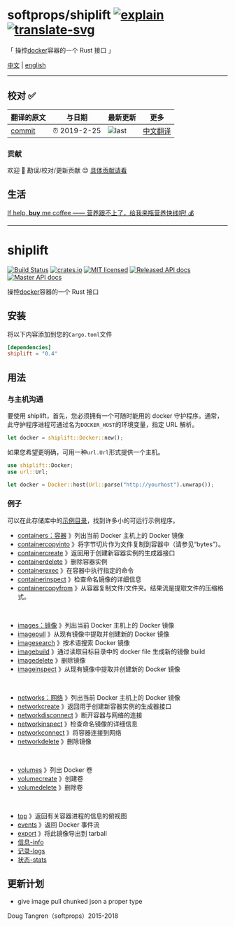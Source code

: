 # softprops/shiplift [![explain]][source] [![translate-svg]][translate-list]

<!-- [![size-img]][size] -->

[explain]: http://llever.com/explain.svg
[source]: https://github.com/chinanf-boy/Source-Explain
[translate-svg]: http://llever.com/translate.svg
[translate-list]: https://github.com/chinanf-boy/chinese-translate-list
[size-img]: https://packagephobia.now.sh/badge?p=Name
[size]: https://packagephobia.now.sh/result?p=Name

「 操控[docker](https://www.docker.com/)容器的一个 Rust 接口 」

[中文](./readme.md) | [english](https://github.com/softprops/shiplift)

---

## 校对 ✅

<!-- doc-templite START generated -->
<!-- repo = 'softprops/shiplift' -->
<!-- commit = 'eb98b1916c0220e44e2d0f3c869c01a2dd037f60' -->
<!-- time = '2019-2-25' -->

| 翻译的原文 | 与日期       | 最新更新 | 更多                       |
| ---------- | ------------ | -------- | -------------------------- |
| [commit]   | ⏰ 2019-2-25 | ![last]  | [中文翻译][translate-list] |

[last]: https://img.shields.io/github/last-commit/softprops/shiplift.svg
[commit]: https://github.com/softprops/shiplift/tree/eb98b1916c0220e44e2d0f3c869c01a2dd037f60

<!-- doc-templite END generated -->

### 贡献

欢迎 👏 勘误/校对/更新贡献 😊 [具体贡献请看](https://github.com/chinanf-boy/chinese-translate-list#贡献)

## 生活

[If help, **buy** me coffee —— 营养跟不上了，给我来瓶营养快线吧! 💰](https://github.com/chinanf-boy/live-need-money)

---

# shiplift

[![Build Status](https://travis-ci.org/softprops/shiplift.svg)](https://travis-ci.org/softprops/shiplift) [![crates.io](http://meritbadge.herokuapp.com/shiplift)](https://crates.io/crates/shiplift) [![MIT licensed](https://img.shields.io/badge/license-MIT-blue.svg)](./LICENSE) [![Released API docs](https://docs.rs/shiplift/badge.svg)](http://docs.rs/shiplift) [![Master API docs](https://img.shields.io/badge/docs-master-green.svg)](https://softprops.github.io/shiplift)

操控[docker](https://www.docker.com/)容器的一个 Rust 接口

## 安装

将以下内容添加到您的`Cargo.toml`文件

```toml
[dependencies]
shiplift = "0.4"
```

## 用法

### 与主机沟通

要使用 shiplift，首先，您必须拥有一个可随时能用的 docker 守护程序。通常，此守护程序进程可通过名为`DOCKER_HOST`的环境变量，指定 URL 解析。

```rust
let docker = shiplift::Docker::new();
```

如果您希望更明确，可用一种`url.Url`形式提供一个主机。

```rust
use shiplift::Docker;
use url::Url;

let docker = Docker::host(Url::parse("http://yourhost").unwrap());
```

### 例子

可以在此存储库中的[示例目录](https://github.com/softprops/shiplift/tree/master/examples)，找到许多小的可运行示例程序。

- [containers：容器](https://github.com/softprops/shiplift/blob/master/examples/containers.rs) 》列出当前 Docker 主机上的 Docker 镜像
- [containercopyinto](https://github.com/softprops/shiplift/blob/master/examples/containercopyinto.rs) 》将字节切片作为文件复制到容器中（请参见“bytes”）。
- [containercreate](https://github.com/softprops/shiplift/blob/master/examples/containercreate.rs) 》返回用于创建新容器实例的生成器接口
- [containerdelete](https://github.com/softprops/shiplift/blob/master/examples/containerdelete.rs) 》删除容器实例
- [containerexec](https://github.com/softprops/shiplift/blob/master/examples/containerexec.rs) 》在容器中执行指定的命令
- [containerinspect](https://github.com/softprops/shiplift/blob/master/examples/containerinspect.rs) 》检查命名镜像的详细信息
- [containercopyfrom](https://github.com/softprops/shiplift/blob/master/examples/containercopyfrom.rs) 》从容器复制文件/文件夹。结果流是提取文件的压缩格式。

<br>

- [images：镜像](https://github.com/softprops/shiplift/blob/master/examples/images.rs) 》列出当前 Docker 主机上的 Docker 镜像
- [imagepull](https://github.com/softprops/shiplift/blob/master/examples/imagepull.rs) 》从现有镜像中提取并创建新的 Docker 镜像
- [imagesearch](https://github.com/softprops/shiplift/blob/master/examples/imagesearch.rs) 》按术语搜索 Docker 镜像
- [imagebuild](https://github.com/softprops/shiplift/blob/master/examples/imagebuild.rs) 》通过读取目标目录中的 docker file 生成新的镜像 build
- [imagedelete](https://github.com/softprops/shiplift/blob/master/examples/imagedelete.rs) 》删除镜像
- [imageinspect](https://github.com/softprops/shiplift/blob/master/examples/imageinspect.rs) 》从现有镜像中提取并创建新的 Docker 镜像

<br>

- [networks：网络](https://github.com/softprops/shiplift/blob/master/examples/networks.rs) 》列出当前 Docker 主机上的 Docker 镜像
- [networkcreate](https://github.com/softprops/shiplift/blob/master/examples/networkcreate.rs) 》返回用于创建新容器实例的生成器接口
- [networkdisconnect](https://github.com/softprops/shiplift/blob/master/examples/networkdisconnect.rs) 》断开容器与网络的连接
- [networkinspect](https://github.com/softprops/shiplift/blob/master/examples/networkinspect.rs) 》检查命名镜像的详细信息
- [networkconnect](https://github.com/softprops/shiplift/blob/master/examples/networkconnect.rs) 》将容器连接到网络
- [networkdelete](https://github.com/softprops/shiplift/blob/master/examples/networkdelete.rs) 》删除镜像

<br>

- [volumes](https://github.com/softprops/shiplift/blob/master/examples/volumes.rs) 》列出 Docker 卷
- [volumecreate](https://github.com/softprops/shiplift/blob/master/examples/volumecreate.rs) 》创建卷
- [volumedelete](https://github.com/softprops/shiplift/blob/master/examples/volumedelete.rs) 》删除卷

<br>

- [top](https://github.com/softprops/shiplift/blob/master/examples/top.rs) 》返回有关容器进程的信息的俯视图
- [events](https://github.com/softprops/shiplift/blob/master/examples/events.rs) 》返回 Docker 事件流
- [export](https://github.com/softprops/shiplift/blob/master/examples/export.rs) 》将此镜像导出到 tarball
- [信息-info](https://github.com/softprops/shiplift/blob/master/examples/info.rs)
- [记录-logs](https://github.com/softprops/shiplift/blob/master/examples/logs.rs)
- [状态-stats](https://github.com/softprops/shiplift/blob/master/examples/stats.rs)

## 更新计划

- give image pull chunked json a proper type

Doug Tangren（softprops）2015-2018
